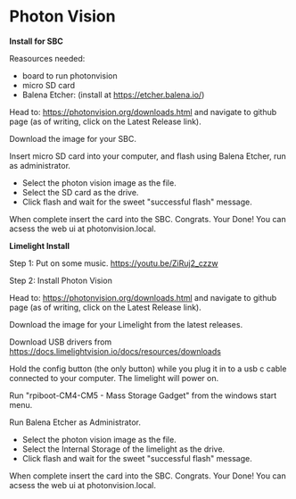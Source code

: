 # Photon Vision
**Install for SBC**

Reasources needed:
- board to run photonvision
- micro SD card
- Balena Etcher: (install at https://etcher.balena.io/)

Head to: https://photonvision.org/downloads.html and navigate to github page (as of writing, click on the Latest Release link).

Download the image for your SBC.

Insert micro SD card into your computer, and flash using Balena Etcher, run as administrator.
- Select the photon vision image as the file.
- Select the SD card as the drive.
- Click flash and wait for the sweet "successful flash" message.

When complete insert the card into the SBC. Congrats. Your Done! You can acsess the web ui at photonvision.local.



**Limelight Install**

Step 1: Put on some music. https://youtu.be/ZiRuj2_czzw

Step 2: Install Photon Vision

Head to: https://photonvision.org/downloads.html and navigate to github page (as of writing, click on the Latest Release link).

Download the image for your Limelight from the latest releases.

Download USB drivers from https://docs.limelightvision.io/docs/resources/downloads

Hold the config button (the only button) while you plug it in to a usb c cable connected to your computer.
The limelight will power on.

Run "rpiboot-CM4-CM5 - Mass Storage Gadget" from the windows start menu.

Run Balena Etcher as Administrator.
- Select the photon vision image as the file.
- Select the Internal Storage of the limelight as the drive.
- Click flash and wait for the sweet "successful flash" message.

When complete insert the card into the SBC. Congrats. Your Done! You can acsess the web ui at photonvision.local.
